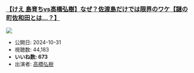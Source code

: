 ### [【けえ 島育ちvs高橋弘樹】なぜ？佐渡島だけでは限界のワケ【謎の町佐和田とは…？】](https://www.youtube.com/watch?v=POno2s6K6Q0)
[![](https://img.youtube.com/vi/POno2s6K6Q0/sddefault.jpg)](https://www.youtube.com/watch?v=POno2s6K6Q0)
-   公開日: 2024-10-31
-   視聴数: 44,183
-   **いいね数: 673**
-   出演者: [高橋弘樹](/rehacq_fan/people/高橋弘樹 "wikilink")
